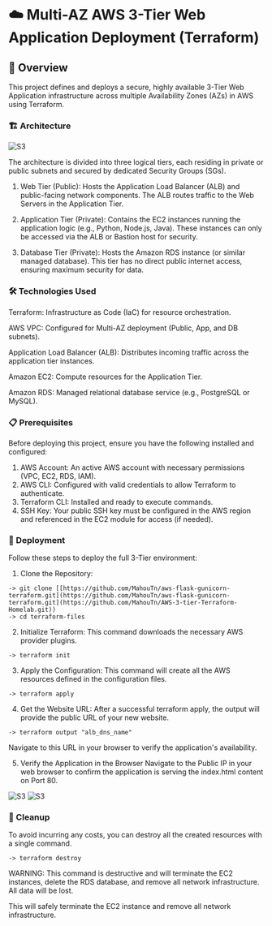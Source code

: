 # ☁️ Multi-AZ AWS 3-Tier Web Application Deployment (Terraform)

## 🚀 Overview
This project defines and deploys a secure, highly available 3-Tier Web Application infrastructure across multiple Availability Zones (AZs) in AWS using Terraform.
### 🏗️ Architecture

![S3](https://i.imgur.com/Q55I0hc.png)


The architecture is divided into three logical tiers, each residing in private or public subnets and secured by dedicated Security Groups (SGs).

1. Web Tier (Public): Hosts the Application Load Balancer (ALB) and public-facing network components. The ALB routes traffic to the Web Servers in the Application Tier.

2. Application Tier (Private): Contains the EC2 instances running the application logic (e.g., Python, Node.js, Java). These instances can only be accessed via the ALB or Bastion host for security.

3. Database Tier (Private): Hosts the Amazon RDS instance (or similar managed database). This tier has no direct public internet access, ensuring maximum security for data.

### 🛠️ Technologies Used
Terraform: Infrastructure as Code (IaC) for resource orchestration.

AWS VPC: Configured for Multi-AZ deployment (Public, App, and DB subnets).

Application Load Balancer (ALB): Distributes incoming traffic across the application tier instances.

Amazon EC2: Compute resources for the Application Tier.

Amazon RDS: Managed relational database service (e.g., PostgreSQL or MySQL).

### 📋 Prerequisites
Before deploying this project, ensure you have the following installed and configured:

1. AWS Account: An active AWS account with necessary permissions (VPC, EC2, RDS, IAM).
2. AWS CLI: Configured with valid credentials to allow Terraform to authenticate.
3. Terraform CLI: Installed and ready to execute commands.
4. SSH Key: Your public SSH key must be configured in the AWS region and referenced in the EC2 module for access (if needed).

### 🚀 Deployment
Follow these steps to deploy the full 3-Tier environment:

1. Clone the Repository:
```
-> git clone [[https://github.com/MahouTn/aws-flask-gunicorn-terraform.git](https://github.com/MahouTn/aws-flask-gunicorn-terraform.git](https://github.com/MahouTn/AWS-3-tier-Terraform-Homelab.git))
-> cd terraform-files
```


2. Initialize Terraform:
This command downloads the necessary AWS provider plugins.
```
-> terraform init
```



3. Apply the Configuration:
This command will create all the AWS resources defined in the configuration files.

```
-> terraform apply
```


4. Get the Website URL:
After a successful terraform apply, the output will provide the public URL of your new website.
```
-> terraform output "alb_dns_name"
```
Navigate to this URL in your browser to verify the application's availability.

5. Verify the Application in the Browser
Navigate to the Public IP in your web browser to confirm the application is serving the index.html content on Port 80.

![S3](https://i.imgur.com/KQP7wYK.png)
![S3](https://i.imgur.com/EqGETdz.png)

### 🧹 Cleanup
To avoid incurring any costs, you can destroy all the created resources with a single command.
```
-> terraform destroy
```

WARNING: This command is destructive and will terminate the EC2 instances, delete the RDS database, and remove all network infrastructure. All data will be lost.


This will safely terminate the EC2 instance and remove all network infrastructure.

